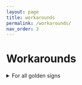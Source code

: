 ```yaml
---
layout: page
title: workarounds
permalink: /workarounds/
nav_order: 3
---
```

# Workarounds

<details markdown="block">
<summary> For all golden signs </summary>

> <b><u> You need to have at least 2 players to complete them. </u></b>
>
> 1. Interact with the sign.
> 2. Kill the hostile NPCs.
> 3. Have Wanderers use the Finger Severer: ![image](https://github.com/ersc-docs/ersc-docs.github.io/assets/174225858/303b3ff6-c435-48c4-ba12-52d299d898c0)
> 4. Have Wanderers rejoin the session.

</details>


